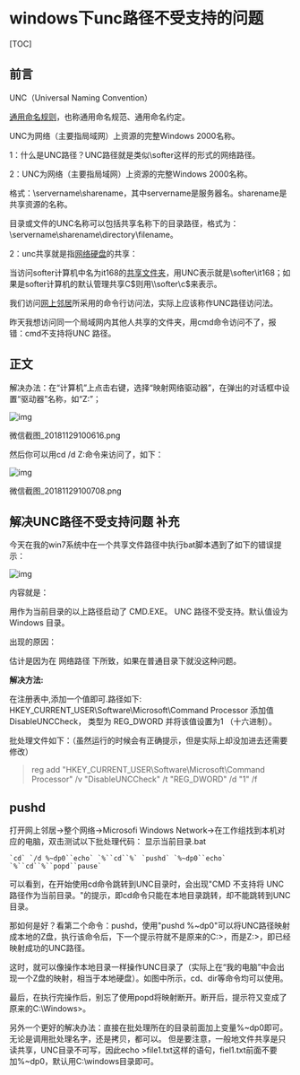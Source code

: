 # windows下unc路径不受支持的问题

[TOC]

## 前言

UNC（Universal Naming Convention）

[通用命名规则](https://baike.baidu.com/item/通用命名规则/4356637)，也称通用命名规范、通用命名约定。

UNC为网络（主要指局域网）上资源的完整Windows 2000名称。

1：什么是UNC路径？UNC路径就是类似\\softer这样的形式的网络路径。

2：UNC为网络（主要指局域网）上资源的完整Windows 2000名称。

格式：\\servername\sharename，其中servername是服务器名。sharename是共享资源的名称。

目录或文件的UNC名称可以包括共享名称下的目录路径，格式为：\\servername\sharename\directory\filename。

2：unc共享就是指[网络硬盘](https://baike.baidu.com/item/网络硬盘)的共享：

当访问softer计算机中名为it168的[共享文件夹](https://baike.baidu.com/item/共享文件夹)，用UNC表示就是\\softer\it168；如果是softer计算机的默认管理共享C$则用\\softer\c$来表示。

我们访问[网上邻居](https://baike.baidu.com/item/网上邻居)所采用的命令行访问法，实际上应该称作UNC路径访问法。





昨天我想访问同一个局域网内其他人共享的文件夹，用cmd命令访问不了，报错：cmd不支持将UNC 路径。



## 正文

解决办法：在“计算机”上点击右键，选择“映射网络驱动器”，在弹出的对话框中设置“驱动器”名称，如“Z:”；



![img](https://upload-images.jianshu.io/upload_images/15182918-5deafa63f3774669.png?imageMogr2/auto-orient/strip|imageView2/2/w/628/format/webp)

微信截图_20181129100616.png

然后你可以用cd /d Z:命令来访问了，如下：



![img](https://upload-images.jianshu.io/upload_images/15182918-2a324e6070cd4519.png?imageMogr2/auto-orient/strip|imageView2/2/w/677/format/webp)

微信截图_20181129100708.png





## 解决UNC路径不受支持问题 补充

今天在我的win7系统中在一个共享文件路径中执行bat脚本遇到了如下的错误提示：

![img](https://img.jbzj.com/file_images/article/201809/20180907170428.png)

内容就是：

用作为当前目录的以上路径启动了 CMD.EXE。 UNC 路径不受支持。默认值设为 Windows 目录。

出现的原因：

估计是因为在 网络路径 下所致，如果在普通目录下就没这种问题。

**解决方法:**

在注册表中,添加一个值即可.路径如下:
HKEY_CURRENT_USER\Software\Microsoft\Command Processor
添加值 DisableUNCCheck， 类型为 REG_DWORD 并将该值设置为1 （十六进制）。

批处理文件如下：（虽然运行的时候会有正确提示，但是实际上却没加进去还需要修改）

> reg add "HKEY_CURRENT_USER\Software\Microsoft\Command Processor" /v "DisableUNCCheck" /t "REG_DWORD" /d "1" /f



## pushd

打开网上邻居→整个网络→Microsofi Windows Network→在工作组找到本机对应的电脑，双击测试以下批处理代码：
显示当前目录.bat

```
`cd` `/d %~dp0``echo` `%``cd``%` `pushd` `%~dp0``echo` `%``cd``%``popd``pause`
```





可以看到，在开始使用cd命令跳转到UNC目录时，会出现"CMD 不支持将 UNC 路径作为当前目录。"的提示，即cd命令只能在本地目录跳转，却不能跳转到UNC目录。

那如何是好？看第二个命令：pushd，使用"pushd %~dp0"可以将UNC路径映射成本地的Z盘，执行该命令后，下一个提示符就不是原来的C:\>，而是Z:\>，即已经映射成功的UNC路径。

这时，就可以像操作本地目录一样操作UNC目录了（实际上在“我的电脑”中会出现一个Z盘的映射，相当于本地硬盘）。如图中所示，cd、dir等命令均可以使用。

最后，在执行完操作后，别忘了使用popd将映射断开。断开后，提示符又变成了原来的C:\Windows>。

另外一个更好的解决办法：直接在批处理所在的目录前面加上变量%~dp0即可。无论是调用批处理名字，还是拷贝，都可以。
但是要注意，一般地文件共享是只读共享，UNC目录不可写，因此echo >file1.txt这样的语句，fiel1.txt前面不要加%~dp0，默认用C:\windows目录即可。
